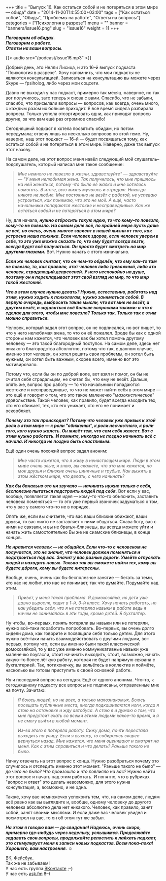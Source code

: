 +++
title = "Выпуск 16. Как остаться собой и не потеряться в этом мире — обида"
date = "2014-11-20T14:55:00+03:00"
tags = ["Как остаться собой", "Обиды", "Проблемы на работе", "Ответы на вопросы"]
categories = ["Психология в разрезе"]
menu = ""
banner = "banners/issue16.png"
slug = "issue16"
weight = 11
+++

***Поговорим об обидах.***<br>
***Поговорим о работе.***<br>
***Ответы на ваши вопросы.***<br>

{{< audio src="/podcast/issue16.mp3" >}}

Добрый день, это Нелли Лисица, и это 16–й выпуск подкаста "Психология в разрезе". Хочу напомнить, что мои подкасты не являются консультацией. Записаться на консультацию вы можете через Skype — fpsiholog, либо через мои соцсети. 

Давно не выходил у нас подкаст, примерно так месяц, наверное, но так вот получилось, зато теперь я снова с вами. Спасибо, что не забыли, спасибо, что присылали вопросы — вопросов, как всегда, очень много, с каждым разом их больше приходит. Я всё время сидела разбирала вопросы. Только успела отсортировать одни, как приходят вопросы другие, за что вам ещё раз огромное спасибо!

Сегодняшний подкаст я хотела посвятить обидам, но потом передумала; отвечу лишь на несколько вопросов по этой теме. Ну, наверно, наш этот подкаст — 16–й — будет посвящаться тому, как остаться собой и не потеряться в этом мире. Наверно, даже так выпуск этот назову.
<!--more-->

На самом деле, на этот вопрос меня навёл следующий мой слушатель–подслушатель, который написал мне такое сообщение:

>*Мне немного не повезло в жизни, здравствуйте" — здравствуйте — "У меня нелюбимая жена. Так получилось, что мне пришлось на ней жениться, потому что было её жалко и мне хотелось помогать. В итоге, всю жизнь мучаюсь и страдаю. Никогда никого не любил. Мне постоянно не везёт с работой, не успеваю устроиться, как понимаю, что это не моё. А ещё, часто начальники попадаются жестокие и несправедливые. Как же остаться собой и не потеряться в этом мире?*

Ну, для начала, ***нужно отбросить такую идею, то что кому–то повезло, кому–то не повезло. На самом деле всё, по крайней мере пусть даже не всё, но очень, очень многое зависит в нашей жизни от того, как устроена наша психика. Если человек здоров, если человек уверен в себе, то это уже можно сказать то, что ему будет всегда везти, всегда будет всё получаться. Он просто будет смотреть на мир другими глазами.*** Вот. Нужно начать с этого изначально.

***Если же человек считает, что он чем–то обделён, что ему как–то там не повезло, то, как правило, этот человек либо тревожный, либо это человек, страдающий депрессией. У него неспокойно на душе, поэтому он и перекладывает этот свой взгляд на мир, то что мир такой жестокий.***

***Что в этом случае нужно делать? Нужно, естественно, работать над этим, нужно ходить к психологам, нужно заниматься собой. В первую очередь, выбросить такие мысли, что вот мне не везёт, а другим везёт, и задаваться всё больше вопросами такими: а что я сделал для этого, чтобы мне повезло? Только так. Только так с этим можно справиться.***

Человек, который задал этот вопрос, он не подписался, но вот пишет, то что у него нелюбимая жена, то что он её пожалел. Вроде бы как с одной стороны нам кажется, что человек как бы хотел помочь другому человеку — это такой благородный поступок. На самом деле, здесь нет никакого благородства абсолютно, потому что так, в данном случае, именно этот человек, он хотел решить свои проблемы, он хотел быть нужным, он хотел быть важным, скорее всего, именно вот это мотивировало. 

Потому что, если бы он по доброй воле, вот взял и помог, он бы не считал себя страдальцем, не считал бы, что ему не везёт. Дальше, опять же, вопрос про работу — то что начальники попадаются жестокие и несправедливые, то что не может найти себя в этом мире — это ещё и говорит о том, что это такое маленечко "_мазохистическое_" удовольствие. Такой человек, как правило, будет всегда находить тех, кто его обижает, тех, кто его унижает, кто его не понимает и оскорбляет.

***Почему это так происходит? Потому что человек уже привык к этой роли в этом мире — к роли "обиженки", к роли несчастного, к роли того, кого нужно жалеть. Он живёт тем, что сам себя жалеет. Вот с этим нужно работать. И помните, никогда не поздно начинать всё с начала. И никогда не поздно быть счастливым.*** 

Ещё один очень похожий вопрос задал аноним:

>*Мне часто кажется, что я живу в ненастоящем мире. Люди в этом мире очень злые; я знаю, вы скажете, что это мне кажется, но мои друзья и близкие очень циничные и грубые. Как выжить в этом жёстком мире, что делать, с чего начинать?*

***Как бы банально это ни звучало — начинать нужно только с себя, бесполезно пытаться подстроить людей под себя.*** Вот если у вас, вообще, появляется такая идея — кому–то что–то объяснить, заставить человека поменяться — то это уже первый звоночек задуматься о том, что у вас у самого что–то не в порядке.

Опять же, если вы считаете, что вас ваши близкие обижают, ваши друзья, то вас никто не заставляет с ними общаться. Слава богу, вас с ними не связали, и вы не братья–близнецы, вы всегда можете уйти и начать жить самостоятельно  Вы же не сиамские близнецы, в конце концов.

***Не нравится человек — не общайся. Если что–то с человеком не получается, это не значит, что человек должен поменяться и подстроиться под вас. Значит у вас разные дороги. Умейте отпускать людей и находить новых. Только так вы сможете найти тех, кому вы будете дóроги, кому вы будете интересны.*** 

Вообще, очень, очень как бы бесполезное занятие — бегать за теми, кто нас не любит, кто нас не понимает, так что думайте. Подумайте над этим.

>*Привет, у меня такая проблема. Я домохозяйка, но дети уже давно выросли, ходят в 1–й, 3–й класс. Хочу начать работать, но как убедить себя, что я не потеряла навыки в работе ведь я ничем не занималась в эти годы, кроме детей. Я бухгалтер.*

Ну чтобы, во–первых, понять потеряли вы навыки или не потеряли, нужно всё–таки поработать попробовать. Во–первых, вы очень долго сидели дома, как говорите и посвящали себя только детям. Для этого нужно всё–таки начать взаимодействовать с другими людьми, во–первых, потому что, если вы именно были такой классической домохозяйкой, то у вас уже именно коммуникативные навыки уже маленечко поугасли, стоит начинать выходить, стоит, возможно, начать какую–то более лёгкую работу, которая не будет напрямую связана с бухгалтерией. Так, потихонечку, вы вольётесь в коллектив и поймёте, насколько вы готовы приступить к своей основной работе. 

Ну и последний вопрос на сегодня. Ещё от одного анонима. Что–то, к сегодняшнему подкасту все вопросы не подписаны, отправленные мне на почту. Зачитаю:

>*Я боюсь людей, но не всех, а только малознакомых. Боюсь посещать публичные места, иногда подкашиваются ноги, когда я стою на остановке и жду автобуса. А стою я и думаю о том, что мне предстоит ехать со всеми этими людьми какое–то время, и я не смогу выйти в любой момент.*
>
>*Из–за этого я потеряла работу. Сижу дома, почти перестала выходить на улицу. Если я выхожу, то собираюсь скорее вернуться назад. Мне кажется, что меня оценивают и смотрят на меня. Как с этим справиться и что делать? Раньше такого не было.*

Начну отвечать на этот вопрос с конца. Нужно разобраться почему это случилось и отследить именно этот момент. "Раньше такого не было" — *до чего не было*? *Что произошло и что повлияло на вас?* Нужно найти этот вопрос и начать над этим работать. И понятно, что в рубриках "вопрос и ответ" это делать невозможно, для этого нужна консультация, а, возможно, и не одна. 

Также, хочу вас немножечко успокоить тем, что, на самом деле, людям всё равно как вы выглядите и, вообще, одному человеку до другого человека абсолютно дела нет никакого. Человек, как правило, занят собой, занят своими мыслями. И если даже вас человек увидел и посмотрел на вас, то он об этом тут же забыл.

***На этом я говорю вам — до свидания! Надеюсь, очень скоро, примерно где–нибудь через недельку, услышимся. Продолжайте задавать свои вопросы, продолжайте репостить и лайкать подкаст, это стимулирует меня к записи новых подкастов. Всем пока–пока! Хорошего, вам настроения.*** ☺︎


<a href="https://vk.com/sunnybunnyf">ВК</a>, <a href="https://www.facebook.com/SunnyBunnyF">Фейсбук</a>.<br>
Так же не забываем!<br>
У нас есть группа <a href="https://vk.com/fpsiholog">ВКонтакте</a> ;–)<br>
У нас есть <a href="http://ask.fm/fpsiholog">ask.fm</a> 8–)